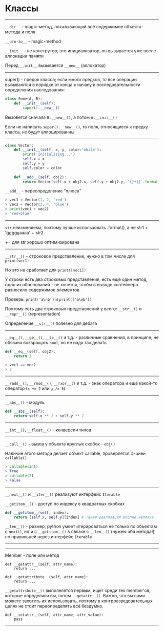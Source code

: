 # Классы

***

`__dir__` - magic-метод, показывающий всё содержимое объекта: метода и поля

`__что-то__` - magic-method

`__init__` - не конструтор; это инициализатор, он вызывается уже после аллокации памяти

Перед `__init__` вызывается `__new__` (аллокатор)

***

super() - предок класса; если много предков, то все операции вызываются в порядке от конца к началу в последовательности определения наследования:

``` python
class Some(A, B):
    def __init__(self):
        super().__new__()
```


Вызовется сначала `B.__new__()`, а потом `A.__init__()`

Если не написать `super().__new__()`, то поля, относящиеся к предку класса, не будут аллоцированны

***

``` python
class Vector:
	def __init__(self, x, y, color='white'):
		print('Initializing...')
		self.x = x
		self.y = y
		self.color = color
		
	def __add__(self, obj2):
		return Vector(self.x + obj2.x, self.y + obj2.y, '{}+{}'.format(self.color, obj2.color))
```

`__add__` - переопределение "плюса"

``` python
> vec1 = Vector(1, 2, 'red')
> vec2 = Vector(3, 4, 'blue')
> print(vec1 + vec2)
> 'red+blue'
```

***

`str` неизменяема, поэтому лучше использовать .format(), а не str1 + 'gggggaaaa' + str2

+= для str хорошо оптимизирована

***

`__str__()` - строковое представление, нужно в том числе для `print(vec1)`

Но это не сработает для `print([vec1])`

У строки есть два строковых представления; есть ещё один метод, одно из обоснований - не хочется, чтобы в выводе контейнера разносило содержимое элементов.

Проверь: `print('a\nb')` и `print(['a\nb'])`

Поэтому есть два строковых представлений у всего: `__str__()` и `__repr__()` (representation)


Определение `__str__()` полезно для дебага

***

`__eq__()`, `__ge__()`, `__le__()` и т.д. - различные сравнения, в принципе, не обязано возвращать `bool`, но не надо так делать

``` python
def __eq__(self, obj2):
	return 2
```

``` python
> vec1 == vec2
> 2
```

***

`__radd__()`, `__rmod__()`, `__rxor__()` и т.д. - знак оператора и ещё какой-то оператор (`x += 2` или `g /= 6`)

***

`__abs__()` - модуль

``` python
def __abs__(self):
	return self.x ** 2 + self.y ** 2
```

***

`__int__()`, `__float__()` - конверсии типов

***

`__call__()` - вызов у объекта круглых скобок - `obj()`

Наличие этого метода делает объект callable, проверяется ф-цией `callable()` 

``` python
> callable(int)
> True
> callable(2)
> False
```

***

`__next__()` и `__iter__()` реализуют интерфейс `Iterable`

`__getitem__()` - доступ по индексу в квадратных скобках

``` python
def __getitem__(self, index):
	return [self.x, self.y][index] # Такая реализация вполне неплоха
```

`__len__()` - размер; python умеет итерироваться не только по объектам с `next()`, но и с `__getitem__()` в связке с `__len__()` (нужны оба метода!), но правильней через интерфейс `Iterable`

***
***

Member - поле или метод

```
def __getattr__(self, attr_name):
	return ...
	
def __getattribute__(self, attr_name):
	return ...
```

`__getattribute__()` выполняется первым, ищет среди тех member'ов, которые определили вы, потом `__getattr__()`. Важно, что вы сами можете захотеть их использовать, поэтому в контрразведовательных целях не стоит переопределять всё бездумно.

```
def __setattr__(self, attr_name, attr_value):
	pass
```

***

